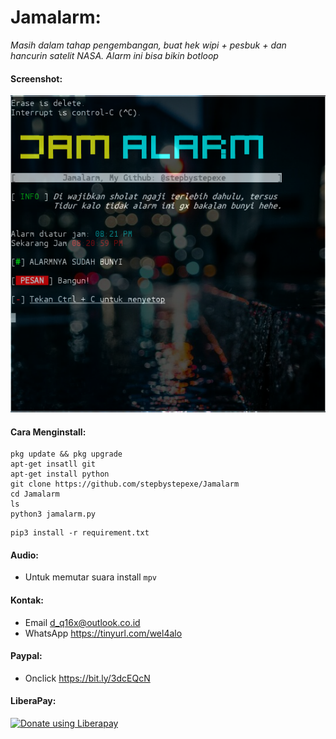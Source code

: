 # Jamalarm:
*Masih dalam tahap pengembangan, buat hek wipi + pesbuk + dan hancurin satelit NASA. Alarm ini bisa bikin botloop*
#### Screenshot:
![](./Skrinsut.png)
#### Cara Menginstall:
```
pkg update && pkg upgrade
apt-get insatll git
apt-get install python
git clone https://github.com/stepbystepexe/Jamalarm
cd Jamalarm
ls
python3 jamalarm.py
```
```
pip3 install -r requirement.txt
```
#### Audio:
+ Untuk memutar suara install ```mpv```
#### Kontak:
+ Email d_q16x@outlook.co.id
+ WhatsApp https://tinyurl.com/wel4alo
#### Paypal:
+ Onclick https://bit.ly/3dcEQcN
#### LiberaPay:
<noscript><a href="https://liberapay.com/stepbystepexe/donate"><img alt="Donate using Liberapay" src="https://liberapay.com/assets/widgets/donate.svg"></a></noscript>
